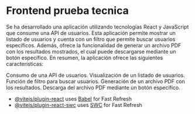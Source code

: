 # Frontend prueba tecnica


Se ha desarrollado una aplicación utilizando tecnologías React y JavaScript que consume una API de usuarios. Esta aplicación permite mostrar un listado de usuarios y cuenta con un filtro que permite buscar usuarios específicos. Además, ofrece la funcionalidad de generar un archivo PDF con los resultados mostrados, el cual puede descargarse mediante un botón específico. En resumen, la aplicación ofrece las siguientes características:

Consumo de una API de usuarios.
Visualización de un listado de usuarios.
Función de filtro para buscar usuarios.
Generación de un archivo PDF con los resultados.
Descarga del archivo PDF mediante un botón específico.

- [@vitejs/plugin-react](https://github.com/vitejs/vite-plugin-react/blob/main/packages/plugin-react/README.md) uses [Babel](https://babeljs.io/) for Fast Refresh
- [@vitejs/plugin-react-swc](https://github.com/vitejs/vite-plugin-react-swc) uses [SWC](https://swc.rs/) for Fast Refresh
